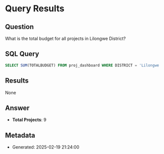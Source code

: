 # Query Results

## Question
What is the total budget for all projects in Lilongwe District?

## SQL Query
```sql
SELECT SUM(TOTALBUDGET) FROM proj_dashboard WHERE DISTRICT = 'Lilongwe'
```

## Results
None

## Answer
* **Total Projects**: 9


## Metadata
- Generated: 2025-02-19 21:24:00
